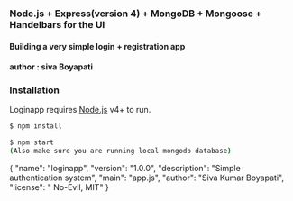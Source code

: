 ### Node.js + Express(version 4) + MongoDB + Mongoose + Handelbars for the UI
#### Building a very simple login + registration app
#### author : siva Boyapati



### Installation

Loginapp requires [Node.js](https://nodejs.org/) v4+ to run.

```sh
$ npm install
```

```sh
$ npm start
(Also make sure you are running local mongodb database)
```

{
  "name": "loginapp",
  "version": "1.0.0",
  "description": "Simple authentication system",
  "main": "app.js",
  "author": "Siva Kumar Boyapati",
  "license": " No-Evil, MIT"
}

